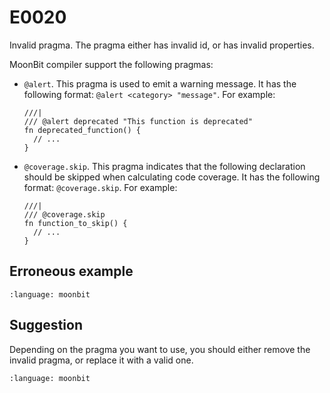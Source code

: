 # E0020

Invalid pragma. The pragma either has invalid id, or has invalid properties.

MoonBit compiler support the following pragmas:

- `@alert`. This pragma is used to emit a warning message. It has the following
  format: `@alert <category> "message"`. For example:

  ```moonbit
  ///|
  /// @alert deprecated "This function is deprecated"
  fn deprecated_function() {
    // ...
  }
  ```

- `@coverage.skip`. This pragma indicates that the following declaration should
  be skipped when calculating code coverage. It has the following format:
  `@coverage.skip`. For example:

  ```moonbit
  ///|
  /// @coverage.skip
  fn function_to_skip() {
    // ...
  }
  ```

## Erroneous example

```{literalinclude} /sources/error_codes/0020_error/top.mbt
:language: moonbit
```

## Suggestion

Depending on the pragma you want to use, you should either remove the invalid
pragma, or replace it with a valid one.

```{literalinclude} /sources/error_codes/0020_fixed/top.mbt
:language: moonbit
```
